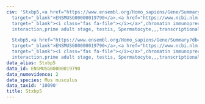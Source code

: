 ```yaml
---
csv: 'Stxbp5,<a href="https://www.ensembl.org/Homo_sapiens/Gene/Summary?db=core;g=ENSMUSG00000019790"
  target="_blank">ENSMUSG00000019790</a>,<a href="https://www.ncbi.nlm.nih.gov/pubmed/25450459"
  target="_blank"><i class="fas fa-file"></i></a>",chromatin immunoprecipitation assay,direct
  interaction,prime adult stage, testis, Spermatocyte,,,transcriptional regulation,

  Stxbp5,<a href="https://www.ensembl.org/Homo_sapiens/Gene/Summary?db=core;g=ENSMUSG00000019790"
  target="_blank">ENSMUSG00000019790</a>,<a href="https://www.ncbi.nlm.nih.gov/pubmed/25450459"
  target="_blank"><i class="fas fa-file"></i></a>",chromatin immunoprecipitation assay,direct
  interaction,prime adult stage, testis, Spermatocyte,,,transcriptional regulation,'
data_alias: Stxbp5
data_id: ENSMUSG00000019790
data_numevidence: 2
data_species: Mus musculus
data_taxid: '10090'
title: Stxbp5
---
```

